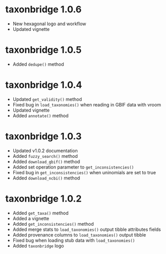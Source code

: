 # taxonbridge 1.0.6

* New hexagonal logo and workflow
* Updated vignette

# taxonbridge 1.0.5

* Added `dedupe()` method

# taxonbridge 1.0.4

* Updated `get_validity()` method
* Fixed bug in `load_taxonomies()` when reading in GBIF data with vroom
* Updated vignette
* Added `annotate()` method

# taxonbridge 1.0.3

* Updated v1.0.2 documentation
* Added `fuzzy_search()` method
* Added `download_gbif()` method
* Added set operation parameter to `get_inconsistencies()`
* Fixed bug in `get_inconsistencies()` when uninomials are set to true
* Added `download_ncbi()` method

# taxonbridge 1.0.2

* Added `get_taxa()` method
* Added a vignette
* Added `get_inconsistencies()` method
* Added merge stats to `load_taxonomies()` output tibble attributes fields
* Added provenance columns to `load_taxonomies()` output tibble
* Fixed bug when loading stub data with `load_taxonomies()`
* Added `taxonbridge` logo
